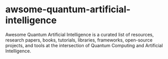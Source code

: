 # awsome-quantum-artificial-intelligence
Awesome Quantum Artificial Intelligence is a curated list of resources, research papers, books, tutorials, libraries, frameworks, open-source projects, and tools at the intersection of Quantum Computing and Artificial Intelligence.
